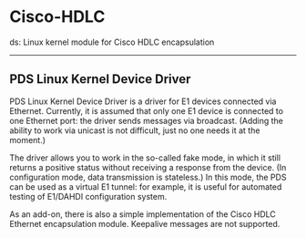 # Cisco-HDLC

ds: Linux kernel module for Cisco HDLC encapsulation

---

## PDS Linux Kernel Device Driver

PDS Linux Kernel Device Driver is a driver for E1 devices connected via
Ethernet. Currently, it is assumed that only one E1 device is connected to one
Ethernet port: the driver sends messages via broadcast. (Adding the ability to
work via unicast is not difficult, just no one needs it at the moment.)

The driver allows you to work in the so-called fake mode, in which it still
returns a positive status without receiving a response from the device. (In
configuration mode, data transmission is stateless.) In this mode, the PDS can
be used as a virtual E1 tunnel: for example, it is useful for automated testing
of E1/DAHDI configuration system.

As an add-on, there is also a simple implementation of the Cisco HDLC Ethernet
encapsulation module. Keepalive messages are not supported.
